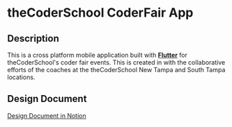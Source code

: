 # **theCoderSchool CoderFair App**
## **Description**
This is a cross platform mobile application built with **[Flutter](https://flutter.dev/)** for theCoderSchool's coder fair events. This is created in with the collaborative efforts of the coaches at the theCoderSchool New Tampa and South Tampa locations.
## **Design Document**
[Design Document in Notion](https://www.notion.so/Proposed-Tech-Stack-for-theCoderSchool-CoderFair-App-7c629ea7c6564fbbafb6f3f468d1f2f5)